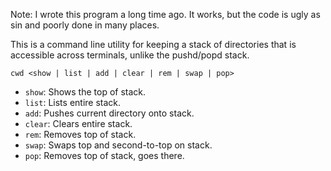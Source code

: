 Note: I wrote this program a long time ago. It works, but the code is ugly as
sin and poorly done in many places.

This is a command line utility for keeping a stack of directories that is
accessible across terminals, unlike the pushd/popd stack.

```
cwd <show | list | add | clear | rem | swap | pop>
```

- `show`: Shows the top of stack.
- `list`: Lists entire stack.
- `add`: Pushes current directory onto stack.
- `clear`: Clears entire stack.
- `rem`: Removes top of stack.
- `swap`: Swaps top and second-to-top on stack.
- `pop`: Removes top of stack, goes there.
